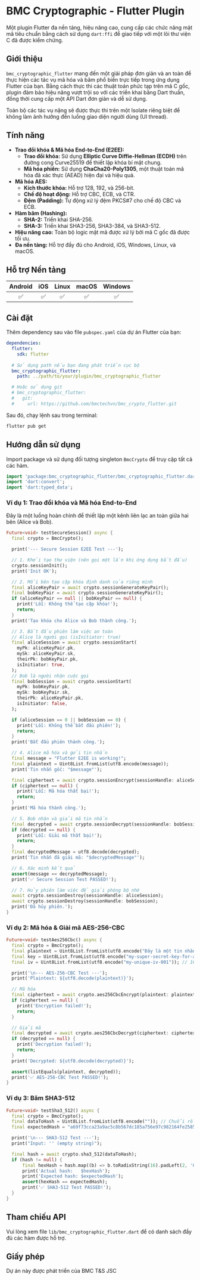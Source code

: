 
# **BMC Cryptographic - Flutter Plugin**

Một plugin Flutter đa nền tảng, hiệu năng cao, cung cấp các chức năng mật mã tiêu chuẩn bằng cách sử dụng `dart:ffi` để giao tiếp với một lõi thư viện C đã được kiểm chứng.

## Giới thiệu

`bmc_cryptographic_flutter` mang đến một giải pháp đơn giản và an toàn để thực hiện các tác vụ mã hóa và băm phổ biến trực tiếp trong ứng dụng Flutter của bạn. Bằng cách thực thi các thuật toán phức tạp trên mã C gốc, plugin đảm bảo hiệu năng vượt trội so với các triển khai bằng Dart thuần, đồng thời cung cấp một API Dart đơn giản và dễ sử dụng.

Toàn bộ các tác vụ nặng sẽ được thực thi trên một Isolate riêng biệt để không làm ảnh hưởng đến luồng giao diện người dùng (UI thread).

## Tính năng

* **Trao đổi khóa & Mã hóa End-to-End (E2EE):**
    * **Trao đổi khóa:** Sử dụng **Elliptic Curve Diffie-Hellman (ECDH)** trên đường cong Curve25519 để thiết lập khóa bí mật chung.
    * **Mã hóa phiên:** Sử dụng **ChaCha20-Poly1305**, một thuật toán mã hóa đã xác thực (AEAD) hiện đại và hiệu quả.
* **Mã hóa AES:**
    * **Kích thước khóa:** Hỗ trợ 128, 192, và 256-bit.
    * **Chế độ hoạt động:** Hỗ trợ CBC, ECB, và CTR.
    * **Đệm (Padding):** Tự động xử lý đệm PKCS\#7 cho chế độ CBC và ECB.
* **Hàm băm (Hashing):**
    * **SHA-2:** Triển khai SHA-256.
    * **SHA-3:** Triển khai SHA3-256, SHA3-384, và SHA3-512.
* **Hiệu năng cao:** Toàn bộ logic mật mã được xử lý bởi mã C gốc đã được tối ưu.
* **Đa nền tảng:** Hỗ trợ đầy đủ cho Android, iOS, Windows, Linux, và macOS.

## Hỗ trợ Nền tảng

| Android | iOS | Linux | macOS | Windows |
| :---: |:---:|:---:|:---:|:---:|
|   ✅   |  ✅  |   ✅   |   ✅   |    ✅    |

## Cài đặt

Thêm dependency sau vào file `pubspec.yaml` của dự án Flutter của bạn:

```yaml
dependencies:
  flutter:
    sdk: flutter
  
  # Sử dụng path nếu bạn đang phát triển cục bộ
  bmc_cryptographic_flutter:
    path: ../path/to/your/plugin/bmc_cryptographic_flutter

  # Hoặc sử dụng git
  # bmc_cryptographic_flutter:
  #   git:
  #     url: https://github.com/bmctechvn/bmc_crypto_flutter.git
```

Sau đó, chạy lệnh sau trong terminal:

```bash
flutter pub get
```

## Hướng dẫn sử dụng

Import package và sử dụng đối tượng singleton `BmcCrypto` để truy cập tất cả các hàm.

```dart
import 'package:bmc_cryptographic_flutter/bmc_cryptographic_flutter.dart';
import 'dart:convert';
import 'dart:typed_data';
```

### Ví dụ 1: Trao đổi khóa và Mã hóa End-to-End

Đây là một luồng hoàn chỉnh để thiết lập một kênh liên lạc an toàn giữa hai bên (Alice và Bob).

```dart
Future<void> testSecureSession() async {
  final crypto = BmcCrypto();

  print('--- Secure Session E2EE Test ---');

  // 1. Khởi tạo thư viện (nên gọi một lần khi ứng dụng bắt đầu)
  crypto.sessionInit();
  print('Init OK');

  // 2. Mỗi bên tạo cặp khóa định danh của riêng mình
  final aliceKeyPair = await crypto.sessionGenerateKeyPair();
  final bobKeyPair = await crypto.sessionGenerateKeyPair();
  if (aliceKeyPair == null || bobKeyPair == null) {
    print('Lỗi: Không thể tạo cặp khóa!');
    return;
  }
  print('Tạo khóa cho Alice và Bob thành công.');

  // 3. Bắt đầu phiên làm việc an toàn
  // Alice là người gọi (isInitiator: true)
  final aliceSession = await crypto.sessionStart(
    myPk: aliceKeyPair.pk,
    mySk: aliceKeyPair.sk,
    theirPk: bobKeyPair.pk,
    isInitiator: true,
  );
  // Bob là người nhận cuộc gọi
  final bobSession = await crypto.sessionStart(
    myPk: bobKeyPair.pk,
    mySk: bobKeyPair.sk,
    theirPk: aliceKeyPair.pk,
    isInitiator: false,
  );

  if (aliceSession == 0 || bobSession == 0) {
    print('Lỗi: Không thể bắt đầu phiên!');
    return;
  }
  print('Bắt đầu phiên thành công.');

  // 4. Alice mã hóa và gửi tin nhắn
  final message = "Flutter E2EE is working!";
  final plaintext = Uint8List.fromList(utf8.encode(message));
  print('Tin nhắn gốc: "$message"');

  final ciphertext = await crypto.sessionEncrypt(sessionHandle: aliceSession, plaintext: plaintext);
  if (ciphertext == null) {
    print('Lỗi: Mã hóa thất bại!');
    return;
  }
  print('Mã hóa thành công.');

  // 5. Bob nhận và giải mã tin nhắn
  final decrypted = await crypto.sessionDecrypt(sessionHandle: bobSession, ciphertext: ciphertext);
  if (decrypted == null) {
    print('Lỗi: Giải mã thất bại!');
    return;
  }
  final decryptedMessage = utf8.decode(decrypted);
  print('Tin nhắn đã giải mã: "$decryptedMessage"');

  // 6. Xác minh kết quả
  assert(message == decryptedMessage);
  print('✅ Secure Session Test PASSED!');

  // 7. Hủy phiên làm việc để giải phóng bộ nhớ
  await crypto.sessionDestroy(sessionHandle: aliceSession);
  await crypto.sessionDestroy(sessionHandle: bobSession);
  print('Đã hủy phiên.');
}
```

### Ví dụ 2: Mã hóa & Giải mã AES-256-CBC

```dart
Future<void> testAes256Cbc() async {
  final crypto = BmcCrypto();
  final plaintext = Uint8List.fromList(utf8.encode("Đây là một tin nhắn bí mật!"));
  final key = Uint8List.fromList(utf8.encode("my-super-secret-key-for-aes256")); // 32 bytes
  final iv = Uint8List.fromList(utf8.encode("my-unique-iv-001")); // 16 bytes

  print('\n--- AES-256-CBC Test ---');
  print('Plaintext: ${utf8.decode(plaintext)}');

  // Mã hóa
  final ciphertext = await crypto.aes256CbcEncrypt(plaintext: plaintext, key: key, iv: iv);
  if (ciphertext == null) {
    print('Encryption failed!');
    return;
  }

  // Giải mã
  final decrypted = await crypto.aes256CbcDecrypt(ciphertext: ciphertext, key: key, iv: iv);
  if (decrypted == null) {
    print('Decryption failed!');
    return;
  }
  print('Decrypted: ${utf8.decode(decrypted)}');

  assert(listEquals(plaintext, decrypted));
  print('✅ AES-256-CBC Test PASSED!');
}
```

### Ví dụ 3: Băm SHA3-512

```dart
Future<void> testSha3_512() async {
  final crypto = BmcCrypto();
  final dataToHash = Uint8List.fromList(utf8.encode("")); // Chuỗi rỗng
  final expectedHash = "a69f73cca23a9ac5c8b567dc185a756e97c982164fe25859e0d1dcc1475c80a615b2123af1f5f94c11e3e9402c3ac558f500199d95b6d3e301758586281dcd26";

  print('\n--- SHA3-512 Test ---');
  print("Input: '' (empty string)");

  final hash = await crypto.sha3_512(dataToHash);
  if (hash != null) {
      final hexHash = hash.map((b) => b.toRadixString(16).padLeft(2, '0')).join();
      print('Actual hash:   $hexHash');
      print('Expected hash: $expectedHash');
      assert(hexHash == expectedHash);
      print('✅ SHA3-512 Test PASSED!');
  }
}
```

## Tham chiếu API

Vui lòng xem file `lib/bmc_cryptographic_flutter.dart` để có danh sách đầy đủ các hàm được hỗ trợ.

## Giấy phép

Dự án này được phát triển của BMC T\&S JSC
